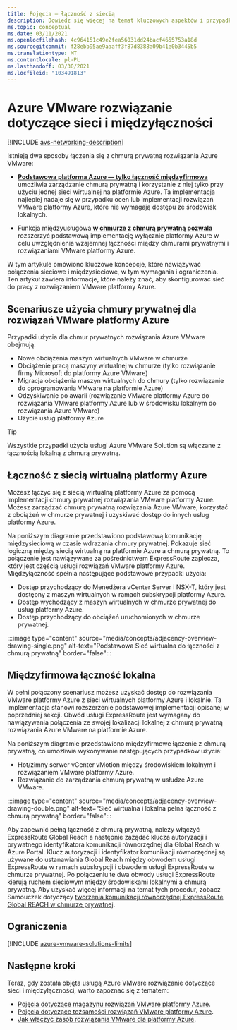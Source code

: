 ```yaml
---
title: Pojęcia — łączność z siecią
description: Dowiedz się więcej na temat kluczowych aspektów i przypadków użycia sieci i połączeń z platformą Azure VMware.
ms.topic: conceptual
ms.date: 03/11/2021
ms.openlocfilehash: 4c964151c49e2fea56031dd24bacf4655753a18d
ms.sourcegitcommit: f28ebb95ae9aaaff3f87d8388a09b41e0b3445b5
ms.translationtype: MT
ms.contentlocale: pl-PL
ms.lasthandoff: 03/30/2021
ms.locfileid: "103491813"
---
```

# <a name="azure-vmware-solution-networking-and-interconnectivity-concepts"></a>Azure VMware rozwiązanie dotyczące sieci i międzyłączności

[!INCLUDE [avs-networking-description](includes/azure-vmware-solution-networking-description.md)]

Istnieją dwa sposoby łączenia się z chmurą prywatną rozwiązania Azure VMware:

- [**Podstawowa platforma Azure — tylko łączność międzyfirmowa**](#azure-virtual-network-interconnectivity) umożliwia zarządzanie chmurą prywatną i korzystanie z niej tylko przy użyciu jednej sieci wirtualnej na platformie Azure. Ta implementacja najlepiej nadaje się w przypadku ocen lub implementacji rozwiązań VMware platformy Azure, które nie wymagają dostępu ze środowisk lokalnych.

- Funkcja międzyusługowa [**w chmurze z chmurą prywatną pozwala**](#on-premises-interconnectivity) rozszerzyć podstawową implementację wyłącznie platformy Azure w celu uwzględnienia wzajemnej łączności między chmurami prywatnymi i rozwiązaniami VMware platformy Azure.
 
W tym artykule omówiono kluczowe koncepcje, które nawiązywać połączenia sieciowe i międzysieciowe, w tym wymagania i ograniczenia. Ten artykuł zawiera informacje, które należy znać, aby skonfigurować sieć do pracy z rozwiązaniem VMware platformy Azure.

## <a name="azure-vmware-solution-private-cloud-use-cases"></a>Scenariusze użycia chmury prywatnej dla rozwiązań VMware platformy Azure

Przypadki użycia dla chmur prywatnych rozwiązania Azure VMware obejmują:
- Nowe obciążenia maszyn wirtualnych VMware w chmurze
- Obciążenie pracą maszyny wirtualnej w chmurze (tylko rozwiązanie firmy Microsoft do platformy Azure VMware)
- Migracja obciążenia maszyn wirtualnych do chmury (tylko rozwiązanie do oprogramowania VMware na platformie Azure)
- Odzyskiwanie po awarii (rozwiązanie VMware platformy Azure do rozwiązania VMware platformy Azure lub w środowisku lokalnym do rozwiązania Azure VMware)
- Użycie usług platformy Azure

> [!TIP]
> Wszystkie przypadki użycia usługi Azure VMware Solution są włączane z łącznością lokalną z chmurą prywatną.

## <a name="azure-virtual-network-interconnectivity"></a>Łączność z siecią wirtualną platformy Azure

Możesz łączyć się z siecią wirtualną platformy Azure za pomocą implementacji chmury prywatnej rozwiązania VMware platformy Azure. Możesz zarządzać chmurą prywatną rozwiązania Azure VMware, korzystać z obciążeń w chmurze prywatnej i uzyskiwać dostęp do innych usług platformy Azure.

Na poniższym diagramie przedstawiono podstawową komunikację międzysieciową w czasie wdrażania chmury prywatnej. Pokazuje sieć logiczną między siecią wirtualną na platformie Azure a chmurą prywatną. To połączenie jest nawiązywane za pośrednictwem ExpressRoute zaplecza, który jest częścią usługi rozwiązań VMware platformy Azure. Międzyłączność spełnia następujące podstawowe przypadki użycia:

- Dostęp przychodzący do Menedżera vCenter Server i NSX-T, który jest dostępny z maszyn wirtualnych w ramach subskrypcji platformy Azure.
- Dostęp wychodzący z maszyn wirtualnych w chmurze prywatnej do usług platformy Azure.
- Dostęp przychodzący do obciążeń uruchomionych w chmurze prywatnej.


:::image type="content" source="media/concepts/adjacency-overview-drawing-single.png" alt-text="Podstawowa Sieć wirtualna do łączności z chmurą prywatną" border="false":::

## <a name="on-premises-interconnectivity"></a>Międzyfirmowa łączność lokalna

W pełni połączony scenariusz możesz uzyskać dostęp do rozwiązania VMware platformy Azure z sieci wirtualnych platformy Azure i lokalnie. Ta implementacja stanowi rozszerzenie podstawowej implementacji opisanej w poprzedniej sekcji. Obwód usługi ExpressRoute jest wymagany do nawiązywania połączenia ze swojej lokalizacji lokalnej z chmurą prywatną rozwiązania Azure VMware na platformie Azure.

Na poniższym diagramie przedstawiono międzyfirmowe łączenie z chmurą prywatną, co umożliwia wykonywanie następujących przypadków użycia:

- Hot/zimny serwer vCenter vMotion między środowiskiem lokalnym i rozwiązaniem VMware platformy Azure.
- Rozwiązanie do zarządzania chmurą prywatną w usłudze Azure VMware.

:::image type="content" source="media/concepts/adjacency-overview-drawing-double.png" alt-text="Sieć wirtualna i lokalna pełna łączność z chmurą prywatną" border="false":::

Aby zapewnić pełną łączność z chmurą prywatną, należy włączyć ExpressRoute Global Reach a następnie zażądać klucza autoryzacji i prywatnego identyfikatora komunikacji równorzędnej dla Global Reach w Azure Portal. Klucz autoryzacji i identyfikator komunikacji równorzędnej są używane do ustanawiania Global Reach między obwodem usługi ExpressRoute w ramach subskrypcji i obwodem usługi ExpressRoute w chmurze prywatnej. Po połączeniu te dwa obwody usługi ExpressRoute kierują ruchem sieciowym między środowiskami lokalnymi a chmurą prywatną. Aby uzyskać więcej informacji na temat tych procedur, zobacz Samouczek dotyczący [tworzenia komunikacji równorzędnej ExpressRoute Global REACH w chmurze prywatnej](tutorial-expressroute-global-reach-private-cloud.md).

## <a name="limitations"></a>Ograniczenia
[!INCLUDE [azure-vmware-solutions-limits](includes/azure-vmware-solutions-limits.md)]

## <a name="next-steps"></a>Następne kroki 

Teraz, gdy została objęta usługą Azure VMware rozwiązanie dotyczące sieci i międzyłączności, warto zapoznać się z tematem:

- [Pojęcia dotyczące magazynu rozwiązań VMware platformy Azure](concepts-storage.md).
- [Pojęcia dotyczące tożsamości rozwiązań VMware platformy Azure](concepts-identity.md).
- [Jak włączyć zasób rozwiązania VMware dla platformy Azure](enable-azure-vmware-solution.md).

<!-- LINKS - external -->
[enable Global Reach]: ../expressroute/expressroute-howto-set-global-reach.md

<!-- LINKS - internal -->
[concepts-upgrades]: ./concepts-upgrades.md
[concepts-storage]: ./concepts-storage.md

